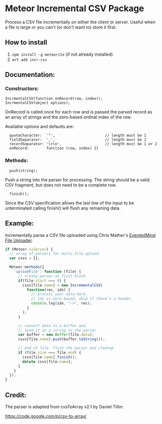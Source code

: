 # Meteor Incremental CSV Package

Process a CSV file incrementally on either the client or server. Useful when a file is large or you can't (or don't want to) store it first.

## How to install
1. `npm install -g meteorite` (if not already installed)
2. `mrt add incr-csv`

## Documentation:

### Constructors:

```
IncrmentalCSV(function onRecord(row, index));
IncrmentalCSV(object options);
```

OnRecord is called once for each row and is passed the parsed record as an array of strings and the zero-based ordinal index of the row.

Available options and defaults are:
```
  quoteCharacter:  '"',                       // length must be 1
  fieldSeparator:  ',',                       // length must be 1
  recordSeparator: '\r\n',                    // length must be 1 or 2
  onRecord:        function (row, index) {}
```
### Methods:

```
  push(string);
```

Push a string into the parser for processing. The string should be a valid CSV fragment, but does not need to be a complete row.

```
  finish();
```

Since the CSV specification allows the last line of the input to be unterminated calling finish() will flush any remaining data.

## Example:

Incrementally parse a CSV file uploaded using Chris Mather's [EventedMind File Uploader](https://github.com/EventedMind/meteor-file).

```javascript
if (Meteor.isServer) {
  // array of parsers for multi-file upload.
  var csvs = {};

  Meteor.methods({
    'uploadFile': function (file) {
      // create parser on first block
      if(file.start === 0) {
        csvs[file.name] = new IncrementalCSV(
          function(rec, idx) {
            // process your data here.
            // idx is zero-based, skip if there's a header.
            console.log(idx, "->", rec);
          }
        );
      }

      // convert data to a buffer and
      // send it as a string to the parser
      var buffer = new Buffer(file.data);
      csvs[file.name].push(buffer.toString());

      // end of file. flush the parser and cleanup
      if (file.size === file.end) {
        csvs[file.name].finish();
        delete csvs[file.name];
      }
    }
  });
}
```

## Credit:

The parser is adapted from cvsToArray v2.1 by Daniel Tillin:

https://code.google.com/p/csv-to-array/
